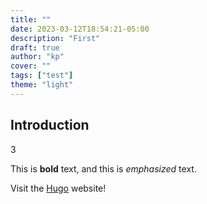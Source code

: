```yaml
---
title: ""
date: 2023-03-12T18:54:21-05:00
description: "First"
draft: true
author: "kp"
cover: ""
tags: ["test"]
theme: "light"
---
```

## Introduction
3

This is **bold** text, and this is *emphasized* text.

Visit the [Hugo](https://gohugo.io) website!